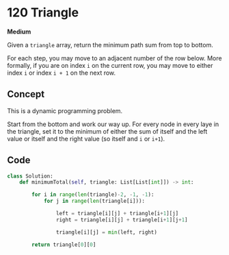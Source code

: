 # 120 Triangle

**Medium**

Given a `triangle` array, return the minimum path sum from top to bottom.

For each step, you may move to an adjacent number of the row below. More formally, if you are on index `i` on the current row, you may move to either index `i` or index `i + 1` on the next row.

## Concept

This is a dynamic programming problem.

Start from the bottom and work our way up. For every node in every laye in the triangle, set it to the minimum of either the sum of itself and the left value or itself and the right value (so itself and `i` or `i+1`).

## Code

```python
class Solution:
    def minimumTotal(self, triangle: List[List[int]]) -> int:

        for i in range(len(triangle)-2, -1, -1):
            for j in range(len(triangle[i])):

                left = triangle[i][j] + triangle[i+1][j]
                right = triangle[i][j] + triangle[i+1][j+1]

                triangle[i][j] = min(left, right)

        return triangle[0][0]
```
